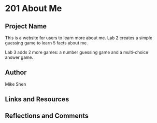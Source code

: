 # 201 About Me

## Project Name

This is a website for users to learn more about me.
Lab 2 creates a simple guessing game to learn 5 facts about me.

Lab 3 adds 2 more games: a number guessing game and a multi-choice answer game.

## Author

Mike Shen

## Links and Resources

## Reflections and Comments
